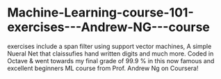 # Machine-Learning-course-101-exercises---Andrew-NG---course

exercises include a span filter using support vector machines, A simple Nueral Net that claissufies hand written digits and 
much more. Coded in Octave & went towards my final grade of 99.9 % in this now famous and excellent beginners ML course from Prof. Andrew Ng
on Coursera!
